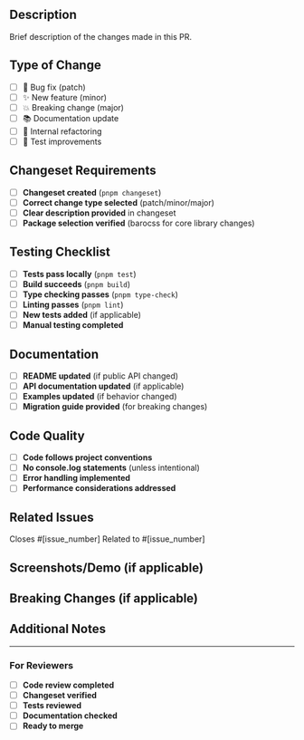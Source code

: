 ## Description
Brief description of the changes made in this PR.

## Type of Change
- [ ] 🐛 Bug fix (patch)
- [ ] ✨ New feature (minor)
- [ ] 💥 Breaking change (major)
- [ ] 📚 Documentation update
- [ ] 🔧 Internal refactoring
- [ ] 🧪 Test improvements

## Changeset Requirements
- [ ] **Changeset created** (`pnpm changeset`)
- [ ] **Correct change type selected** (patch/minor/major)
- [ ] **Clear description provided** in changeset
- [ ] **Package selection verified** (barocss for core library changes)

## Testing Checklist
- [ ] **Tests pass locally** (`pnpm test`)
- [ ] **Build succeeds** (`pnpm build`)
- [ ] **Type checking passes** (`pnpm type-check`)
- [ ] **Linting passes** (`pnpm lint`)
- [ ] **New tests added** (if applicable)
- [ ] **Manual testing completed**

## Documentation
- [ ] **README updated** (if public API changed)
- [ ] **API documentation updated** (if applicable)
- [ ] **Examples updated** (if behavior changed)
- [ ] **Migration guide provided** (for breaking changes)

## Code Quality
- [ ] **Code follows project conventions**
- [ ] **No console.log statements** (unless intentional)
- [ ] **Error handling implemented**
- [ ] **Performance considerations addressed**

## Related Issues
Closes #[issue_number]
Related to #[issue_number]

## Screenshots/Demo (if applicable)
<!-- Add screenshots or demo GIFs for UI changes -->

## Breaking Changes (if applicable)
<!-- Describe any breaking changes and migration steps -->

## Additional Notes
<!-- Any additional information for reviewers -->

---

### For Reviewers
- [ ] **Code review completed**
- [ ] **Changeset verified**
- [ ] **Tests reviewed**
- [ ] **Documentation checked**
- [ ] **Ready to merge** 